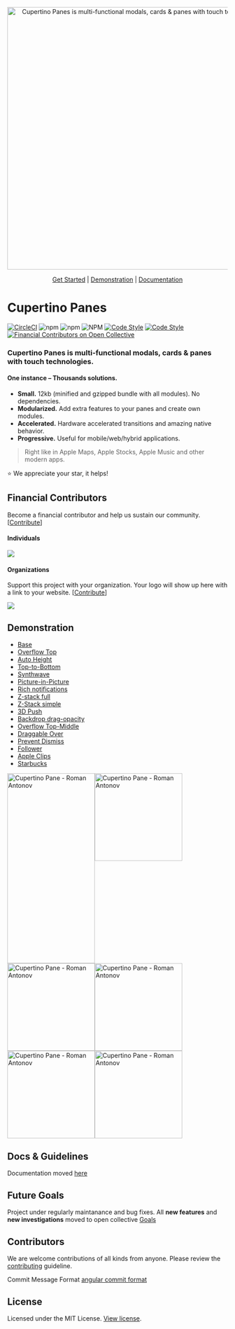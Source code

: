 <p align="center">
     <!-- <img alt="Cupertino Panes is multi-functional modals, cards & panes with touch technologies" src="docs/logo/logo-1-mini.jpg" width="600" /> -->
     <img alt="Cupertino Panes is multi-functional modals, cards & panes with touch technologies" src="docs/logo/logo-2-mini.png" width="600" />
</p>

<p align="center">
  <a href="https://panejs.com/getting-started.html">Get Started</a> |
  <a href="https://panejs.com/demonstration.html">Demonstration</a> |
  <a href="https://panejs.com">Documentation</a>
</p>

# Cupertino Panes

[![CircleCI](https://circleci.com/gh/tech-systems/panes.svg?style=svg)](https://circleci.com/gh/tech-systems/panes)
![npm](https://img.shields.io/npm/v/cupertino-pane)
![npm](https://img.shields.io/npm/dm/cupertino-pane?color=%23007DC5)
![NPM](https://img.shields.io/npm/l/cupertino-pane?color=%23007DC5)
[![Code Style](https://badgen.net/badge/icon/typescript?icon=typescript&label)](https://www.typescriptlang.org/)
[![Code Style](https://badgen.net/badge/code%20style/airbnb/ff5a5f?icon=airbnb)](https://github.com/airbnb/javascript)
[![Financial Contributors on Open Collective](https://opencollective.com/cupertino-pane/all/badge.svg?label=financial+contributors)](https://opencollective.com/cupertino-pane)


<!-- <img src="https://user-images.githubusercontent.com/10646478/79794348-4846bc00-837c-11ea-8b74-7c71fac120aa.png" 
     align="right" alt="Cupertino Pane logo Roman Antonov" width="260px" height="421px"> -->
     
### Cupertino Panes is multi-functional modals, cards & panes with touch technologies. <br>

#### One instance – Thousands solutions. <br>

* **Small.** 12kb (minified and gzipped bundle with all modules). No dependencies.
* **Modularized.** Add extra features to your panes and create own modules.
* **Accelerated.** Hardware accelerated transitions and amazing native behavior.
* **Progressive.** Useful for mobile/web/hybrid applications.

> Right like in Apple Maps, Apple Stocks, Apple Music and other modern apps.

⭐ We appreciate your star, it helps!

## Financial Contributors

Become a financial contributor and help us sustain our community. [[Contribute](https://opencollective.com/cupertino-pane/contribute)]

#### Individuals

<a href="https://opencollective.com/cupertino-pane"><img src="https://opencollective.com/cupertino-pane/individuals.svg?width=890"></a>

#### Organizations

Support this project with your organization. Your logo will show up here with a link to your website. [[Contribute](https://opencollective.com/cupertino-pane/contribute)]

<a href="https://opencollective.com/cupertino-pane"><img src="https://opencollective.com/cupertino-pane/organizations.svg?width=890"></a>

## Demonstration
- [Base](https://panejs.com/demo/base.html)
- [Overflow Top](https://panejs.com/demo/overflow-top.html)
- [Auto Height](https://panejs.com/demo/auto-height.html)
- [Top-to-Bottom](https://panejs.com/demo/top-to-bottom.html)
- [Synthwave](https://panejs.com/demo/synthwave.html)
- [Picture-in-Picture](https://panejs.com/demo/picture-in-picture.html)
- [Rich notifications](https://panejs.com/demo/rich-notifications.html)
- [Z-stack full](https://panejs.com/demo/z-stack-full.html)
- [Z-Stack simple](https://panejs.com/demo/z-stack-simple.html)
- [3D Push](https://panejs.com/demo/3d-push.html)
- [Backdrop drag-opacity](https://panejs.com/demo/backdrop-drag-opacity.html)
- [Overflow Top-Middle](https://panejs.com/demo/overflow-top-middle.html)
- [Draggable Over](https://panejs.com/demo/draggable-over.html)
- [Prevent Dismiss](https://panejs.com/demo/prevent-dismiss.html)
- [Follower](https://panejs.com/demo/follower.html)
- [Apple Clips](https://panejs.com/demo/apple-clips.html)
- [Starbucks](https://panejs.com/demo/starbucks.html)

<div style="display:flex;flex-wrap:wrap;">
  <img style="width: 200px;" width="200" height="433.59" src="docs/images/custom-transitions.gif?raw=true" alt="Cupertino Pane - Roman Antonov" >
  <img style="width: 200px;" width="200" src="docs/images/picture-in-picture.gif?raw=true" alt="Cupertino Pane - Roman Antonov" >
  <img style="width: 200px;" width="200" src="docs/images/notifications.gif?raw=true" alt="Cupertino Pane - Roman Antonov" >
  <img style="width: 200px;" width="200" src="docs/images/z-stack.gif?raw=true" alt="Cupertino Pane - Roman Antonov" >
  <img style="width: 200px;" width="200" src="docs/images/overflow.gif?raw=true" alt="Cupertino Pane - Roman Antonov" >
  <img style="width: 200px;" width="200" src="docs/images/bulletin.gif?raw=true" alt="Cupertino Pane - Roman Antonov" >
</div>

## Docs & Guidelines
Documentation moved [here](https://panejs.com)

## Future Goals
Project under regularly maintanance and bug fixes. 
All **new features** and **new investigations** moved to open collective [Goals](https://opencollective.com/cupertino-pane/conversations/all-goals-and-featured-packages-o60ddaqg)

## Contributors
We are welcome contributions of all kinds from anyone. 
Please review the [contributing](https://github.com/tech-systems/panes/blob/master/CONTRIBUTING.md) guideline.

Commit Message Format [angular commit format](https://github.com/angular/angular/blob/master/CONTRIBUTING.md#-commit-message-format)

## License
Licensed under the MIT License. [View license](/LICENSE).
